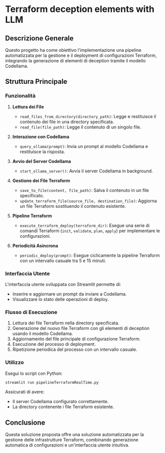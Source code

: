 
# Terraform deception elements with LLM

## Descrizione Generale
Questo progetto ha come obiettivo l'implementazione una pipeline automatizzata per la gestione e il deployment di configurazioni Terraform, integrando la generazione di elementi di deception tramite il modello Codellama.

## Struttura Principale
### Funzionalità
1. **Lettura dei File**
   - `read_files_from_directory(directory_path)`: Legge e restituisce il contenuto dei file in una directory specificata.
   - `read_file(file_path)`: Legge il contenuto di un singolo file.

2. **Interazione con Codellama**
   - `query_ollama(prompt)`: Invia un prompt al modello Codellama e restituisce la risposta.

3. **Avvio del Server Codellama**
   - `start_ollama_server()`: Avvia il server Codellama in background.

4. **Gestione dei File Terraform**
   - `save_to_file(content, file_path)`: Salva il contenuto in un file specificato.
   - `update_terraform_file(source_file, destination_file)`: Aggiorna un file Terraform sostituendo il contenuto esistente.

5. **Pipeline Terraform**
   - `execute_terraform_deploy(terraform_dir)`: Esegue una serie di comandi Terraform (`init`, `validate`, `plan`, `apply`) per implementare le configurazioni.

6. **Periodicità Asincrona**
   - `periodic_deploy(prompt)`: Esegue ciclicamente la pipeline Terraform con un intervallo casuale tra 5 e 15 minuti.

### Interfaccia Utente
L'interfaccia utente sviluppata con Streamlit permette di:
- Inserire e aggiornare un prompt da inviare a Codellama.
- Visualizzare lo stato delle operazioni di deploy.

### Flusso di Esecuzione
1. Lettura dei file Terraform nella directory specificata.
2. Generazione del nuovo file Terraform con gli elementi di deception usando il modello Codellama.
3. Aggiornamento del file principale di configurazione Terraform.
4. Esecuzione del processo di deployment.
5. Ripetizione periodica del processo con un intervallo casuale.

### Utilizzo
Esegui lo script con Python:
```bash
streamlit run pipelineTerraformRealTime.py
```
Assicurati di avere:
- Il server Codellama configurato correttamente.
- La directory contenente i file Terraform esistente.

## Conclusione
Questa soluzione proposta offre una soluzione automatizzata per la gestione delle infrastrutture Terraform, combinando generazione automatica di configurazioni e un'interfaccia utente intuitiva.

